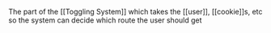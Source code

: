 The part of the [[Toggling System]] which takes the [[user]], [[cookie]]s, etc so the system can decide which route the user should get